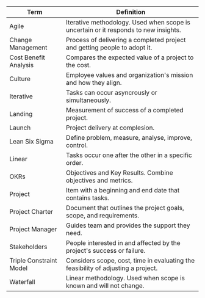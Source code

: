 
|Term|Definition|
|--|--|
|Agile|Iterative methodology. Used when scope is uncertain or it responds to new insights.|
|Change Management|Process of delivering a completed project and getting people to adopt it.|
|Cost Benefit Analysis|Compares the expected value of a project to the cost.|
|Culture|Employee values and organization's mission and how they align.|
|Iterative|Tasks can occur asyncrously or simultaneously.|
|Landing|Measurement of success of a completed project.|
|Launch|Project delivery at complesion.|
|Lean Six Sigma|Define problem, measure, analyse, improve, control.|
|Linear|Tasks occur one after the other in a specific order.|
|OKRs|Objectives and Key Results. Combine objectives and metrics.|
|Project|Item with a beginning and end date that contains tasks.|
|Project Charter|Document that outlines the project goals, scope, and requirements.|
|Project Manager|Guides team and provides the support they need.|
|Stakeholders|People interested in and affected by the project's success or failure.|
|Triple Constraint Model|Considers scope, cost, time in evaluating the feasibility of adjusting a project.|
|Waterfall|Linear methodology. Used when scope is known and will not change.|


